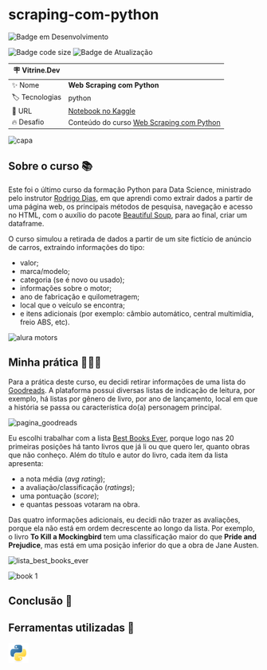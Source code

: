 # scraping-com-python

![Badge em Desenvolvimento](http://img.shields.io/static/v1?label=STATUS&message=EM%20DESENVOLVIMENTO&color=GREEN&style=for-the-badge)

![Badge code size](https://img.shields.io/github/languages/code-size/fab-souza/scraping-com-python)
![Badge de Atualização](https://img.shields.io/github/last-commit/fab-souza/scraping-com-python)


| :placard: Vitrine.Dev |    |
| -------------  | --- |
| :sparkles: Nome        | **Web Scraping com Python**
| :label: Tecnologias | python
| :rocket: URL         | [Notebook no Kaggle](https://www.kaggle.com/code/fabianadesouza/web-scraping-com-python)
| :fire: Desafio     | Conteúdo do curso [Web Scraping com Python](https://cursos.alura.com.br/course/web-scraping-data-science-python)


![capa](https://user-images.githubusercontent.com/67301805/217316982-41393a7a-ac78-49e2-85a5-f53e314d04d5.jpg)

## Sobre o curso 📚

Este foi o último curso da formação Python para Data Science, ministrado pelo instrutor [Rodrigo Dias](https://www.linkedin.com/in/rodrigo-fernando-dias-118181120/), em que aprendi como extrair dados a partir de uma página web, os principais métodos de pesquisa, navegação e acesso no HTML, com o auxílio do pacote [Beautiful Soup](https://www.crummy.com/software/BeautifulSoup/bs4/doc/), para ao final, criar um dataframe.

O curso simulou a retirada de dados a partir de um site fictício de anúncio de carros, extraindo informações do tipo:
- valor;
- marca/modelo;
- categoria (se é novo ou usado);
- informações sobre o motor;
- ano de fabricação e quilometragem;
- local que o veículo se encontra;
- e itens adicionais (por exemplo: câmbio automático, central multimídia, freio ABS, etc).

![alura motors](https://user-images.githubusercontent.com/67301805/218318139-741afc1c-e7b4-4a90-a36c-79d9107ad659.png)



## Minha prática 👩🏻‍💻
Para a prática deste curso, eu decidi retirar informações de uma lista do [Goodreads](https://www.goodreads.com/). A plataforma possui diversas listas de indicação de leitura, por exemplo, há listas por gênero de livro, por ano de lançamento, local em que a história se passa ou característica do(a) personagem principal. 

![pagina_goodreads](https://user-images.githubusercontent.com/67301805/218314254-2cbae394-3426-4afb-aa19-361f10a54dc8.png)

Eu escolhi trabalhar com a lista [Best Books Ever](https://www.goodreads.com/list/show/1.Best_Books_Ever), porque logo nas 20 primeiras posições há tanto livros que já li ou que quero ler, quanto obras que não conheço. Além do título e autor do livro, cada item da lista apresenta: 
- a nota média (*avg rating*);
- a avaliação/classificação (*ratings*);
- uma pontuação (*score*);
- e quantas pessoas votaram na obra.

Das quatro informações adicionais, eu decidi não trazer as avaliações, porque ela não está em ordem decrescente ao longo da lista. Por exemplo, o livro **To Kill a Mockingbird** tem uma classificação maior do que **Pride and Prejudice**, mas está em uma posição inferior do que a obra de Jane Austen.

![lista_best_books_ever](https://user-images.githubusercontent.com/67301805/218316399-d31f859a-a498-4f80-82cd-87cf3d47e97d.png)


![book 1](https://user-images.githubusercontent.com/67301805/218316701-1dc4d111-208f-4cc0-8074-6ea71df0981c.png)



## Conclusão 🏁






## Ferramentas utilizadas 🧰 
<p> <a href="https://www.python.org" target="_blank" rel="noreferrer"> <img src="https://raw.githubusercontent.com/devicons/devicon/master/icons/python/python-original.svg" alt="python" width="40" height="40"/> </a>
    </p>
